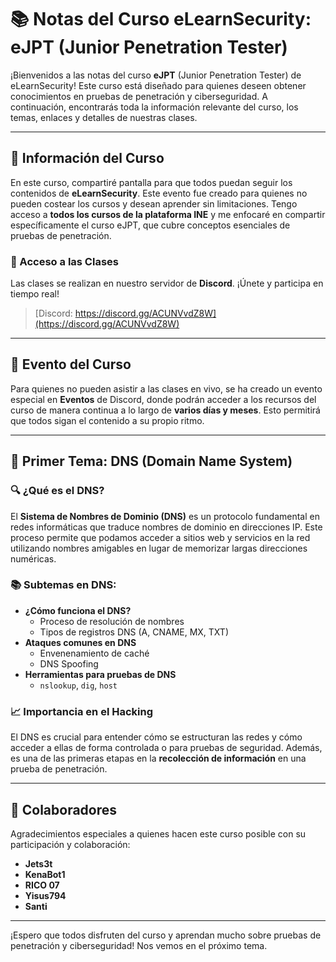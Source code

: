 # 📚 Notas del Curso eLearnSecurity: eJPT (Junior Penetration Tester)

¡Bienvenidos a las notas del curso **eJPT** (Junior Penetration Tester) de eLearnSecurity! Este curso está diseñado para quienes deseen obtener conocimientos en pruebas de penetración y ciberseguridad. A continuación, encontrarás toda la información relevante del curso, los temas, enlaces y detalles de nuestras clases.

---

## 📅 Información del Curso

En este curso, compartiré pantalla para que todos puedan seguir los contenidos de **eLearnSecurity**. Este evento fue creado para quienes no pueden costear los cursos y desean aprender sin limitaciones. Tengo acceso a **todos los cursos de la plataforma INE** y me enfocaré en compartir específicamente el curso eJPT, que cubre conceptos esenciales de pruebas de penetración.

### 🔗 Acceso a las Clases
Las clases se realizan en nuestro servidor de **Discord**. ¡Únete y participa en tiempo real!

> [Discord: https://discord.gg/ACUNVvdZ8W](https://discord.gg/ACUNVvdZ8W)

---

## 🎉 Evento del Curso
Para quienes no pueden asistir a las clases en vivo, se ha creado un evento especial en **Eventos** de Discord, donde podrán acceder a los recursos del curso de manera continua a lo largo de **varios días y meses**. Esto permitirá que todos sigan el contenido a su propio ritmo.

---

## 📌 Primer Tema: DNS (Domain Name System)

### 🔍 ¿Qué es el DNS?
El **Sistema de Nombres de Dominio (DNS)** es un protocolo fundamental en redes informáticas que traduce nombres de dominio en direcciones IP. Este proceso permite que podamos acceder a sitios web y servicios en la red utilizando nombres amigables en lugar de memorizar largas direcciones numéricas.

### 📚 Subtemas en DNS:
- **¿Cómo funciona el DNS?**
  - Proceso de resolución de nombres
  - Tipos de registros DNS (A, CNAME, MX, TXT)
- **Ataques comunes en DNS**
  - Envenenamiento de caché
  - DNS Spoofing
- **Herramientas para pruebas de DNS**
  - `nslookup`, `dig`, `host`

### 📈 Importancia en el Hacking
El DNS es crucial para entender cómo se estructuran las redes y cómo acceder a ellas de forma controlada o para pruebas de seguridad. Además, es una de las primeras etapas en la **recolección de información** en una prueba de penetración.

---

## 🤝 Colaboradores

Agradecimientos especiales a quienes hacen este curso posible con su participación y colaboración:

- **Jets3t**
- **KenaBot1**
- **RICO 07**
- **Yisus794**
- **Santi**

---

¡Espero que todos disfruten del curso y aprendan mucho sobre pruebas de penetración y ciberseguridad! Nos vemos en el próximo tema.
